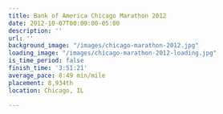 ```yaml
---
title: Bank of America Chicago Marathon 2012
date: 2012-10-07T00:00:00-05:00
description: ''
url: ''
background_image: "/images/chicago-marathon-2012.jpg"
loading_image: "/images/chicago-marathon-2012-loading.jpg"
is_time_period: false
finish_time: '3:51:21'
average_pace: 8:49 min/mile
placement: 8,934th
location: Chicago, IL

---
```


